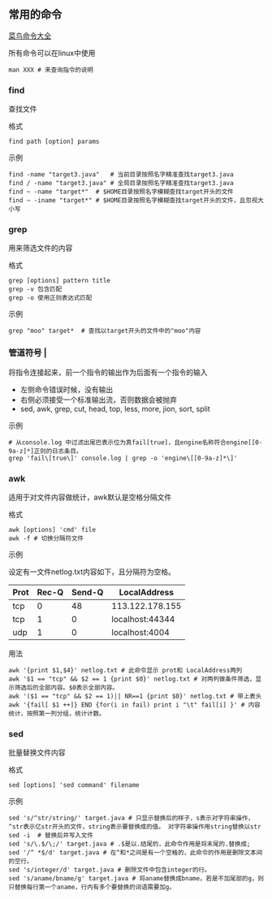## 常用的命令

[菜鸟命令大全](https://www.runoob.com/linux/linux-command-manual.html)

所有命令可以在linux中使用

```shell
man XXX # 来查询指令的说明
```



### find

查找文件

格式

```shell
find path [option] params
```

示例

```shell
find -name "target3.java"   # 当前目录按照名字精准查找target3.java
find / -name "target3.java" # 全局目录按照名字精准查找target3.java
find ~ -name "target*"  # $HOME目录按照名字模糊查找target开头的文件
find ~ -iname "target*" # $HOME目录按照名字模糊查找target开头的文件，且忽视大小写
```



### grep

用来筛选文件的内容

格式

```shell
grep [options] pattern title
grep -v 包含匹配
grep -o 使用正则表达式匹配
```

示例

```shell
grep "moo" target*  # 查找以target开头的文件中的"moo"内容
```

### 管道符号 |

将指令连接起来，前一个指令的输出作为后面有一个指令的输入

* 左侧命令错误时候，没有输出
* 右侧必须接受一个标准输出流，否则数据会被抛弃
* sed, awk, grep, cut, head, top, less, more, jion, sort, split

示例

```shell
# 从console.log 中过滤出尾巴表示位为真fail[true]，且engine名称符合engine[[0-9a-z]*]正则的日志条目。
grep 'fail\[true\]' console.log | grep -o 'engine\[[0-9a-z]*\]'
```



### awk

适用于对文件内容做统计，awk默认是空格分隔文件 

格式

```shell
awk [options] 'cmd' file
awk -f # 切换分隔符文件
```

示例

设定有一文件netlog.txt内容如下，且分隔符为空格。

| Prot | Rec-Q | Send-Q | LocalAddress    |
| ---- | ----- | ------ | --------------- |
| tcp  | 0     | 48     | 113.122.178.155 |
| tcp  | 1     | 0      | localhost:44344 |
| udp  | 1     | 0      | localhost:4004  |

用法

```shell
awk '{print $1,$4}' netlog.txt # 此命令显示 prot和 LocalAddress两列
awk '$1 == "tcp" && $2 == 1 {print $0}' netlog.txt # 对两列做条件筛选，显示筛选后的全部内容。$0表示全部内容。
awk '($1 == "tcp" && $2 == 1)|| NR==1 {print $0}' netlog.txt # 带上表头
awk '{fail[ $1 ++]} END {for(i in fail) print i "\t" fail[i] }' # 内容统计，按照第一列分组，统计计数。
```



### sed

批量替换文件内容

格式

```shell
sed [options] 'sed command' filename
```

示例

```shell
sed 's/^str/string/' target.java # 只显示替换后的样子，s表示对字符串操作，^str表示亿str开头的文件，string表示要替换成的值。 对字符串操作用string替换以str
sed -i  # 替换后并写入文件
sed 's/\.$/\;/' target.java # .$是以.结尾的，此命令作用是将末尾的.替换成;
sed '/^ *$/d' target.java # 在^和*之间是有一个空格的，此命令的作用是删除文本间的空行。
sed 's/integer/d' target.java # 删除文件中包含integer的行。
sed 's/aname/bname/g' target.java # 将aname替换成bname，若是不加尾部的g，则只替换每行第一个aname，行内有多个要替换的词语需要加g。
```

